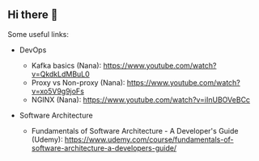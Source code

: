 ## Hi there 👋

<!--
**savcha1/savcha1** is a ✨ _special_ ✨ repository because its `README.md` (this file) appears on your GitHub profile.

Here are some ideas to get you started:

- 🔭 I’m currently working on ...
- 🌱 I’m currently learning ...
- 👯 I’m looking to collaborate on ...
- 🤔 I’m looking for help with ...
- 💬 Ask me about ...
- 📫 How to reach me: ...
- 😄 Pronouns: ...
- ⚡ Fun fact: ...
-->

Some useful links:
- DevOps
  - Kafka basics (Nana): https://www.youtube.com/watch?v=QkdkLdMBuL0
  - Proxy vs Non-proxy (Nana): https://www.youtube.com/watch?v=xo5V9g9joFs
  - NGINX (Nana): https://www.youtube.com/watch?v=iInUBOVeBCc
 
- Software Architecture
  - Fundamentals of Software Architecture - A Developer's Guide (Udemy): https://www.udemy.com/course/fundamentals-of-software-architecture-a-developers-guide/
     

